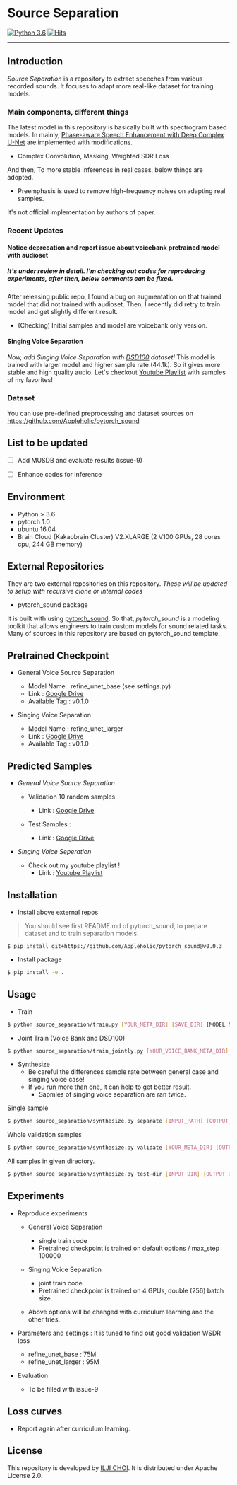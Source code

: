 # Source Separation

[![Python 3.6](https://img.shields.io/badge/python-3.6-blue.svg)](https://www.python.org/downloads/release/python-360/) [![Hits](https://hits.seeyoufarm.com/api/count/incr/badge.svg?url=https%3A%2F%2Fgithub.com%2FAppleholic%2Fsource_separation)](https://hits.seeyoufarm.com)

---


## Introduction

*Source Separation* is a repository to extract speeches from various recorded sounds.
It focuses to adapt more real-like dataset for training models.

### Main components, different things

The latest model in this repository is basically built with spectrogram based models.
In mainly, [Phase-aware Speech Enhancement with Deep Complex U-Net](https://arxiv.org/abs/1903.03107) are implemented with modifications.
- Complex Convolution, Masking, Weighted SDR Loss

And then, To more stable inferences in real cases, below things are adopted.

- Preemphasis is used to remove high-frequency noises on adapting real samples.

It's not official implementation by authors of paper.


### Recent Updates

#### Notice deprecation and report issue about voicebank pretrained model with audioset

##### It's under review in detail. I'm checking out codes for reproducing experiments, after then, below comments can be fixed.

After releasing public repo, I found a bug on augmentation on that trained model that did not trained with audioset.
Then, I recently did retry to train model and get slightly different result.

- (Checking) Initial samples and model are voicebank only version.


#### Singing Voice Separation

*Now, add Singing Voice Separation with [DSD100](https://sigsep.github.io/datasets/dsd100.html) dataset!*
This model is trained with larger model and higher sample rate (44.1k). So it gives more stable and high quality audio.
Let's checkout [Youtube Playlist](https://www.youtube.com/playlist?list=PLQ4ukFz6Ieir5bZYOns08_2gMjt4hYP4I) with samples of my favorites!


### Dataset

You can use pre-defined preprocessing and dataset sources on https://github.com/Appleholic/pytorch_sound


## List to be updated

- [ ] Add MUSDB and evaluate results (issue-9)
- [ ] Enhance codes for inference


## Environment

- Python > 3.6
- pytorch 1.0
- ubuntu 16.04
- Brain Cloud (Kakaobrain Cluster) V2.XLARGE (2 V100 GPUs, 28 cores cpu, 244 GB memory)


## External Repositories

They are two external repositories on this repository.
*These will be updated to setup with recursive clone or internal codes*

- pytorch_sound package

It is built with using [pytorch_sound](https://github.com/AppleHolic/pytorch_sound).
So that, *pytorch_sound* is a modeling toolkit that allows engineers to train custom models for sound related tasks.
Many of sources in this repository are based on pytorch_sound template.


## Pretrained Checkpoint

- General Voice Source Separation
  - Model Name : refine_unet_base (see settings.py)
  - Link : [Google Drive](https://drive.google.com/open?id=1JRK-0RVV2o7cyRdvFuwe5iw84ESvfcyR)
  - Available Tag : v0.1.0

- Singing Voice Separation
  - Model Name : refine_unet_larger
  - Link : [Google Drive](https://drive.google.com/open?id=1ywgFZ7ms7CmiCCv2MikrKx9g-2j9kd-I)
  - Available Tag : v0.1.0


## Predicted Samples

- *General Voice Source Separation*
  - Validation 10 random samples
    - Link : [Google Drive](https://drive.google.com/open?id=1CafFnqWn_QvVPu2feNLn6pnjRYIa_rbP)

  - Test Samples :
    - Link : [Google Drive](https://drive.google.com/open?id=19Sn6pe5-BtWXYa6OiLbYGH7iCU-mzB8j)

- *Singing Voice Seperation*
  - Check out my youtube playlist !
    - Link : [Youtube Playlist](https://www.youtube.com/playlist?list=PLQ4ukFz6Ieir5bZYOns08_2gMjt4hYP4I)


## Installation

- Install above external repos

> You should see first README.md of pytorch_sound, to prepare dataset and to train separation models.

```
$ pip install git+https://github.com/Appleholic/pytorch_sound@v0.0.3
```

- Install package

```bash
$ pip install -e .
```

## Usage

- Train

```bash
$ python source_separation/train.py [YOUR_META_DIR] [SAVE_DIR] [MODEL NAME, see settings.py] [SAVE_PREFIX] [[OTHER OPTIONS...]]
```

- Joint Train (Voice Bank and DSD100)

```bash
$ python source_separation/train_jointly.py [YOUR_VOICE_BANK_META_DIR] [YOUR_DSD100_META_DIR] [SAVE_DIR] [MODEL NAME, see settings.py] [SAVE_PREFIX] [[OTHER OPTIONS...]]
```


- Synthesize
  - Be careful the differences sample rate between general case and singing voice case!
  - If you run more than one, it can help to get better result.
    - Sapmles of singing voice separation are ran twice.

Single sample

```bash
$ python source_separation/synthesize.py separate [INPUT_PATH] [OUTPUT_PATH] [MODEL NAME] [PRETRAINED_PATH] [[OTHER OPTIONS...]]
```


Whole validation samples

```bash
$ python source_separation/synthesize.py validate [YOUR_META_DIR] [OUTPUT_DIR] [MODEL NAME] [PRETRAINED_PATH] [[OTHER OPTIONS...]]
```


All samples in given directory.

```bash
$ python source_separation/synthesize.py test-dir [INPUT_DIR] [OUTPUT_DIR] [MODEL NAME] [PRETRAINED_PATH] [[OTHER OPTIONS...]]
```


## Experiments

- Reproduce experiments
  - General Voice Separation
    - single train code
    - Pretrained checkpoint is trained on default options / max_step 100000

  - Singing Voice Separation
    - joint train code
    - Pretrained checkpoint is trained on 4 GPUs, double (256) batch size.

  - Above options will be changed with curriculum learning and the other tries.

- Parameters and settings :
  It is tuned to find out good validation WSDR loss
  - refine_unet_base : 75M
  - refine_unet_larger : 95M

- Evaluation
  - To be filled with issue-9


## Loss curves

- Report again after curriculum learning.


## License

This repository is developed by [ILJI CHOI](https://github.com/Appleholic).  It is distributed under Apache License 2.0.
